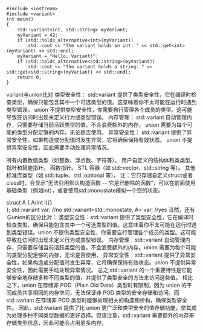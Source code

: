 ```
#include <iostream>
#include <variant>
int main()
{
    std::variant<int, std::string> myVariant;
    myVariant = 42;
    if (std::holds_alternative<int>(myVariant))
        std::cout << "The variant holds an int: " << std::get<int>(myVariant) << std::endl;
    myVariant = "Hello, Variant!";
    if (std::holds_alternative<std::string>(myVariant))
        std::cout << "The variant holds a string: " << std::get<std::string>(myVariant) << std::endl;
    return 0;
}
```
variant与union比对
    类型安全性：
        std::variant 提供了类型安全性，它在编译时检查类型，确保只能包含其中一个可选类型的值。这意味着你不太可能在运行时遇到类型错误。
        union 不提供类型安全性，你需要自行管理各个成员的类型。这可能导致在访问时出现未定义行为或类型错误。
    内存管理：
        std::variant 自动管理内存，只需要存储当前活跃类型的值，不会浪费额外的内存。
        union 需要为每个可能的类型分配足够的内存，无论是否使用。
    异常安全性：
        std::variant 提供了异常安全性，如果构造或分配值时发生异常，它将确保保持有效状态。
        union 不提供异常安全性，因此需要手动处理异常情况。

所有内置数值类型（如整数、浮点数、字符等）。
用户自定义的结构体和类类型。
指针和智能指针。
函数指针。
STL 容器（如 std::vector、std::string 等）。
其他标准库类型（如 std::tuple、std::optional 等）。
注：它只存储自定义struct或者class时，会显示“无法引用默认构造函数 -- 它是已删除的函数”，可以在前面使用基础类型（例如int），或者使用std::monostate模拟一个空的状态。

struct A {
    A(int i){}  
};
std::variant<A> var;                   //no
std::variant<std::monostate, A> var;   //yes
当然，还有与union的区分比对：
类型安全性：std::variant 提供了类型安全性，它在编译时检查类型，确保只能包含其中一个可选类型的值。这意味着你不太可能在运行时遇到类型错误。union 不提供类型安全性，你需要自行管理各个成员的类型。这可能导致在访问时出现未定义行为或类型错误。
内存管理：std::variant 自动管理内存，只需要存储当前活跃类型的值，不会浪费额外的内存。union 需要为每个可能的类型分配足够的内存，无论是否使用。
异常安全性：std::variant 提供了异常安全性，如果构造或分配值时发生异常，它将确保保持有效状态。union 不提供异常安全性，因此需要手动处理异常情况。
总之,std::variant 的一个重要特性是它能够安全地存储多种不同类型的值，并提供了类型安全的方法来访问这些值。
相比之下，union 在存储非 POD（Plain Old Data）类型时有限制，因为 union 的不同成员共享相同的内存空间，无法保证非 POD 类型的安全存储和访问。而 std::variant 在存储非 POD 类型时能够处理相关的构造和析构，确保类型安全性。
因此，std::variant 提供了比 union 更广泛和类型安全的值存储功能，使其成为处理多种不同类型数据的更好选择。但请注意，std::variant 需要额外的内存来存储类型信息，因此可能会占用更多内存。